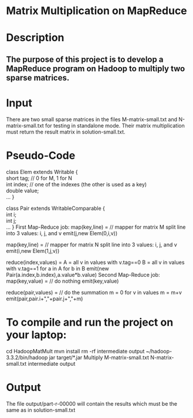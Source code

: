 # Matrix Multiplication on MapReduce 

# Description 
## The purpose of this project is to develop a MapReduce program on Hadoop to multiply two sparse matrices. 
# Input
There are two small sparse matrices in the files M-matrix-small.txt and N-matrix-small.txt for testing in standalone mode. Their matrix multiplication must return the result matrix in solution-small.txt.  

# Pseudo-Code 

class Elem extends Writable {   
short tag;  // 0 for M, 1 for N   
int index;  // one of the indexes (the other is used as a key)   
double value;   
... 
}  

class Pair extends WritableComparable<Pair> {   
int i;   
int j;   
... 
}
First Map-Reduce job:
map(key,line) =               // mapper for matrix M
    split line into 3 values: i, j, and v
    emit(j,new Elem(0,i,v))

map(key,line) =               // mapper for matrix N
    split line into 3 values: i, j, and v
    emit(i,new Elem(1,j,v))

reduce(index,values) =
A = all v in values with v.tag==0
B = all v in values with v.tag==1
for a in A
for b in B
emit(new Pair(a.index,b.index),a.value*b.value)
Second Map-Reduce job:
map(key,value) = // do nothing
emit(key,value)

reduce(pair,values) = // do the summation
m = 0
for v in values
m = m+v
emit(pair,pair.i+","+pair.j+","+m)

# To compile and run the project on your laptop: 

cd HadoopMatMult 
mvn install rm -rf intermediate output 
~/hadoop-3.3.2/bin/hadoop jar target/*.jar Multiply M-matrix-small.txt N-matrix-small.txt intermediate output 

# Output 

The file output/part-r-00000 will contain the results which must be the same as in solution-small.txt  
